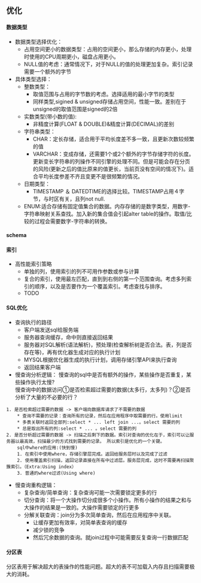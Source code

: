 ## 优化

#### 数据类型
* 数据类型选择优化：
    - 占用空间更小的数据类型：占用的空间更小，那么存储的内存更小，处理时使用的CPU周期更小，磁盘占用更小。
    - NULL值的考虑：通常情况下，对于NULL的值的处理更加复杂。索引记录需要一个额外的字节
* 具体类型选择：
    - 整数类型：
        + 取值范围与占用的字节数的考虑。选择适用的最小字节的类型
        + 同样类型,sigined & unsigned存储占用空间，性能一致。差别在于unsigned的取值范围是signed的2倍
    - 实数类型(带小数的值):
        + 非精度计算(FLOAT & DOUBLE)&精度计算(DECIMAL)的差别
    - 字符串类型：
        + CHAR：定长存储，适合用于平均长度差不多一致，且更新次数较频繁的值
        + VARCHAR：变成存储，还需要1个或2个额外的字节存储字符的长度。更新变长字符串的列操作不同引擎的处理不同。但是可能会存在分页的风险(更新之后的值比原来的值更长，当前页没有空间的情况下)。适合平均长度参差不齐且变更不是很频繁的情况。
    - 日期类型：
        + TIMESTAMP ＆ DATEDTIME的选择比较。TIMESTAMP占用４字节，与时区有关，且列not null.
    - ENUM:适合存储有固定值集合的数据。内存存储的是数字类型，用数字-字符串映射关系查找。加入新的集合值会引起alter table的操作。取值/比较的过程会需要数字-字符串的转换。

#### schema

#### 索引
* 高性能索引策略
    - 单独的列，使用索引的列不可用作参数或参与计算
    - 复合的索引，使用最左匹配，直到到右侧的第一个范围查询。考虑多列索引的顺序，以及是否要作为一个覆盖索引。考虑查找与排序。
    - TODO

#### SQL优化

* 查询执行的路径
    - 客户端发送sql给服务端
    - 服务器查询缓存，命中则直接返回结果
    - 服务器对SQL解析(语法解析)，预处理(检查解析树是否合法。表，列是否存在等)，再有优化器生成对应的执行计划
    - MYSQL根据优化器生成的执行计划，调用存储引擎API来执行查询
    - 返回结果客户端
* 慢查询分析逻辑：
慢查询的sql中是否有额外的操作，某些操作是否重复，某些操作执行太慢?  <br>
慢查询中的数据访问①是否检索超过需要的数据(太多行，太多列)？②是否分析了大量的不必要的行？
```
1. 是否检索超过需要的数据 -> 客户端向数据库请求了不需要的数据
    * 查询不需要的记录：查询所有的记录，然后在应用程序中取需要的行。使用limit
    * 多表关联时返回全部列:select * ... left join ...。select 需要的列
    * 总是取出所有的列:select * ... 。select 需要的列
2. 是否分析超过需要的数据 -> 扫描之后剩下的数据。索引对查询的优化在于，索引可以让服务器以最高效，扫描最少的方式找到需要的记录。 所以索引是优化的一个关键。 
    sql中where的应用:(快到慢) 
    1. 在索引中使用where，存储引擎层完成。返回给服务层时以及完成了过滤
    2. 使用覆盖索引扫描，返回记录直接在所有中过滤层。服务层完成，这时不需要再扫描聚簇索引。（Extra:Using index）
    3. 普通的where过滤(Using where)
```

* 慢查询重构逻辑：
    - 复杂查询/简单查询：复杂查询可能一次需要锁定更多的行
    - 切分查询：将一个大操作切分成很多个小操作。所有小操作的结果之和与大操作的结果是一致的。大操作需要锁定的行更多
    - 分解关联查询：join分为多次简单查询，然后在应用程序中关联。
        + 让缓存更加有效率，对简单表查询的缓存
        + 减少锁的竞争
        + 然后冗余数据的查询。就join过程中可能需要反复查询一行数据匹配

#### 分区表
分区表用于解决超大的表操作的性能问题。超大的表不可加载入内存且扫描需要极大的消耗。


    





